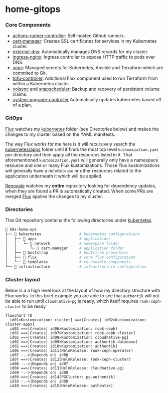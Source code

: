 # home-gitops

### Core Components

- [actions-runner-controller](https://github.com/actions/actions-runner-controller): Self-hosted Github runners.
- [cert-manager](https://cert-manager.io/docs/): Creates SSL certificates for services in my Kubernetes cluster.
- [external-dns](https://github.com/kubernetes-sigs/external-dns): Automatically manages DNS records for my cluster.
- [ingress-nginx](https://github.com/kubernetes/ingress-nginx/): Ingress controller to expose HTTP traffic to pods over DNS.
- [sops](https://toolkit.fluxcd.io/guides/mozilla-sops/): Managed secrets for Kubernetes, Ansible and Terraform which are commited to Git.
- [tofu-controller](https://flux-iac.github.io/tofu-controller/): Additional Flux component used to run Terraform from within a Kubernetes cluster.
- [volsync](https://github.com/backube/volsync) and [snapscheduler](https://github.com/backube/snapscheduler): Backup and recovery of persistent volume claims.
- [system-upgrade-controller](https://github.com/rancher/system-upgrade-controller) Automatically updates kubernetes based off of a plan.

### GitOps

[Flux](https://github.com/fluxcd/flux2) watches my [kubernetes](./kubernetes/) folder (see Directories below) and makes the changes to my cluster based on the YAML manifests.

The way Flux works for me here is it will recursively search the [kubernetes/apps](./kubernetes/homelab-k8s-001/apps) folder until it finds the most top level `kustomization.yaml` per directory and then apply all the resources listed in it. That aforementioned `kustomization.yaml` will generally only have a namespace resource and one or many Flux kustomizations. Those Flux kustomizations will generally have a `HelmRelease` or other resources related to the application underneath it which will be applied.

[Renovate](https://github.com/renovatebot/renovate) watches my **entire** repository looking for dependency updates, when they are found a PR is automatically created. When some PRs are merged [Flux](https://github.com/fluxcd/flux2) applies the changes to my cluster.

### Directories

This Git repository contains the following directories under [kubernetes](./kubernetes/).

```sh
📁 k8s-home-ops
├── 📁 kubernetes                 # kubernetes configurations
│   ├── 📁 apps                   # applications
│   │   └─ 📁 network             # namespace folder
│   │      └─ 📁 cert-manager     # application folder
│   ├── 📁 bootstrap              # bootstrap procedures
│   ├── 📁 flux                   # core flux configuration
│   └── 📁 templates              # re-useable components
└── 📁 infrastructure             # infrastructure configuration
```

### Cluster layout

Below is a a high level look at the layout of how my directory structure with Flux works. In this brief example you are able to see that `authentik` will not be able to run until `cloudnative-pg` is ready, which itself requires `rook-ceph-cluster` to be ready

```mermaid
flowchart TD
  id01>Kustomization: cluster] ==>|Creates| id02>Kustomization: cluster-apps]
  id02 ==>|Creates| id06>Kustomization: rook-ceph]
  id02 ==>|Creates| id07>Kustomization: rook-ceph-cluster]
  id02 ==>|Creates| id08>Kustomization: cloudnative-pg]
  id02 ==>|Creates| id09>Kustomization: authentik-database]
  id02 ==>|Creates| id10>Kustomization: authentik]
  id06 ==>|Creates| id11(HelmRelease: rook-ceph-operator)
  id07 -.->|Depends on| id06
  id07 ==>|Creates| id12(HelmRelease: rook-ceph-cluster)
  id08 -.->|Depends on| id07
  id08 ==>|Creates| id13(HelmRelease: cloudnative-pg)
  id09 -.->|Depends on| id08
  id09 ==>|Creates| id14[PGCluster: pg-authentik]
  id10 -.->|Depends on| id09
  id10 ==>|Creates| id15(HelmRelease: authentik)
```


